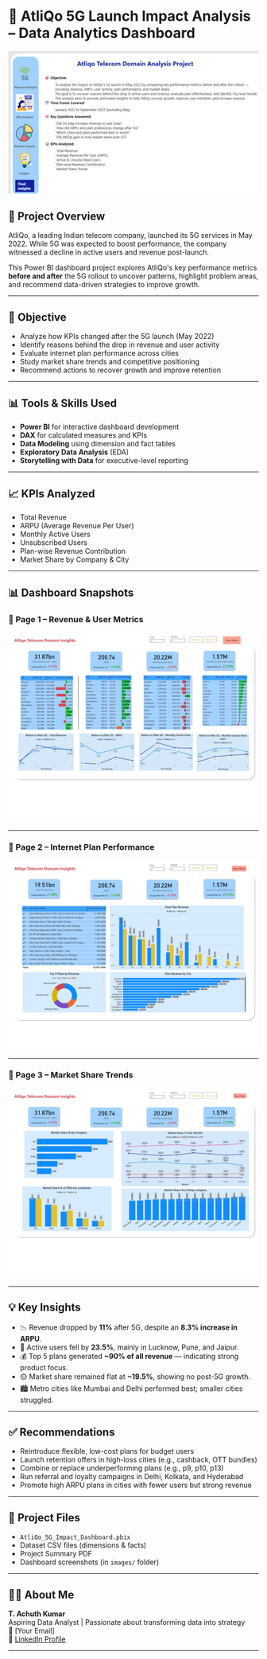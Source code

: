 # 📡 AtliQo 5G Launch Impact Analysis – Data Analytics Dashboard

![Dashboard Cover](images/cover_dashboard.png)

## 📌 Project Overview

AtliQo, a leading Indian telecom company, launched its 5G services in May 2022. While 5G was expected to boost performance, the company witnessed a decline in active users and revenue post-launch.

This Power BI dashboard project explores AtliQo's key performance metrics **before and after** the 5G rollout to uncover patterns, highlight problem areas, and recommend data-driven strategies to improve growth.

---

## 🎯 Objective

- Analyze how KPIs changed after the 5G launch (May 2022)
- Identify reasons behind the drop in revenue and user activity
- Evaluate internet plan performance across cities
- Study market share trends and competitive positioning
- Recommend actions to recover growth and improve retention

---

## 📊 Tools & Skills Used

- **Power BI** for interactive dashboard development  
- **DAX** for calculated measures and KPIs  
- **Data Modeling** using dimension and fact tables  
- **Exploratory Data Analysis** (EDA)  
- **Storytelling with Data** for executive-level reporting

---

## 📈 KPIs Analyzed

- Total Revenue  
- ARPU (Average Revenue Per User)  
- Monthly Active Users  
- Unsubscribed Users  
- Plan-wise Revenue Contribution  
- Market Share by Company & City

---

## 📊 Dashboard Snapshots

### 🔹 Page 1 – Revenue & User Metrics

![Revenue Dashboard](images/image_1.jpg)

---

### 🔹 Page 2 – Internet Plan Performance

![Plan Dashboard](images/image_2.jpg)

---

### 🔹 Page 3 – Market Share Trends

![Market Share Dashboard](images/image_3.jpg)

---

## 💡 Key Insights

- 📉 Revenue dropped by **11%** after 5G, despite an **8.3% increase in ARPU**.
- 👥 Active users fell by **23.5%**, mainly in Lucknow, Pune, and Jaipur.
- 💰 Top 5 plans generated **~90% of all revenue** — indicating strong product focus.
- 🟡 Market share remained flat at **~19.5%**, showing no post-5G growth.
- 🏙️ Metro cities like Mumbai and Delhi performed best; smaller cities struggled.

---

## ✅ Recommendations

- Reintroduce flexible, low-cost plans for budget users
- Launch retention offers in high-loss cities (e.g., cashback, OTT bundles)
- Combine or replace underperforming plans (e.g., p9, p10, p13)
- Run referral and loyalty campaigns in Delhi, Kolkata, and Hyderabad
- Promote high ARPU plans in cities with fewer users but strong revenue

---

## 📁 Project Files

- `AtliQo_5G_Impact_Dashboard.pbix`  
- Dataset CSV files (dimensions & facts)  
- Project Summary PDF  
- Dashboard screenshots (in `images/` folder)

---

## 🙋‍♂️ About Me

**T. Achuth Kumar**  
Aspiring Data Analyst | Passionate about transforming data into strategy  
📧 [Your Email]  
🔗 [LinkedIn Profile](https://www.linkedin.com/in/achuthkumar-telugu/) 


---

